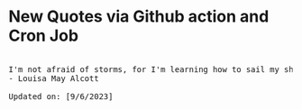 # New Quotes via Github action and Cron Job

<pre>
<!-- #quote -->
I'm not afraid of storms, for I'm learning how to sail my ship.
- Louisa May Alcott

Updated on: [9/6/2023]
<!-- #quoteEnd -->
</pre>
